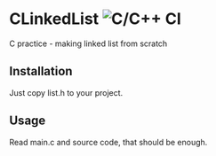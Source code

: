 # CLinkedList ![C/C++ CI](https://github.com/GrbavaCigla/CLinkedList/workflows/C/C++%20CI/badge.svg)
C practice - making linked list from scratch

## Installation
Just copy list.h to your project.

## Usage
Read main.c and source code, that should be enough.
